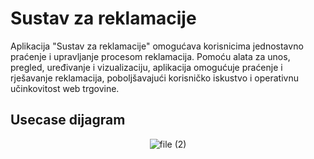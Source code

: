 # Sustav za reklamacije



Aplikacija "Sustav za reklamacije" omogućava korisnicima jednostavno praćenje i upravljanje procesom reklamacija. Pomoću alata za unos, pregled, uređivanje i vizualizaciju, aplikacija omogućuje praćenje i rješavanje reklamacija, poboljšavajući korisničko iskustvo i operativnu učinkovitost web trgovine.

## Usecase dijagram

<p align="center">
  <img src="https://github.com/JT07616/Sustav_za_reklamacije/assets/170039228/14148a44-a13f-4675-867e-3edee0e0182a" alt="file (2)">
</p>






